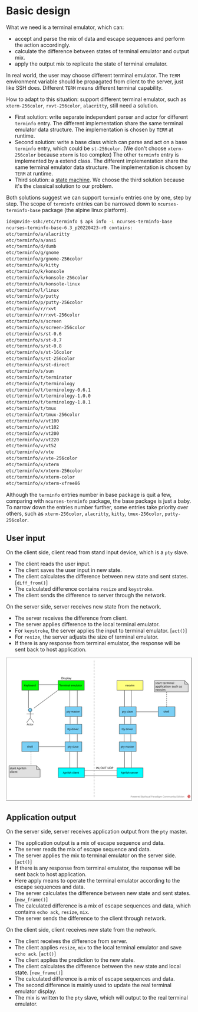# Basic design

What we need is a terminal emulator, which can:

- accept and parse the mix of data and escape sequences and perform the action accordingly.
- calculate the difference between states of terminal emulator and output mix.
- apply the output mix to replicate the state of terminal emulator.

In real world, the user may choose different terminal emulator. The `TERM` environment variable should be propagated from client to the server, just like SSH does. Different `TERM` means different terminal capability.

How to adapt to this situation: support different terminal emulator, such as `xterm-256color`,
`rxvt-256color`, `alacritty`, still need a solution.

- First solution: write separate independent parser and actor for different `terminfo` entry. The different implementation share the same terminal emulator data structure. The implementation is chosen by `TERM` at runtime.
- Second solution: write a base class which can parse and act on a base `terminfo` entry, which could be `st-256color`. (We don't choose `xterm-256color` because `xterm` is too complex) The other `terminfo` entry is implemented by a extend class. The different implementation share the same terminal emulator data structure. The implementation is chosen by `TERM` at runtime.
- Third solution: a [state machine](https://vt100.net/emu/dec_ansi_parser). We choose the third solution because it's the classical solution to our problem.

Both solutions suggest we can support `terminfo` entries one by one, step by step. The scope of `terminfo` entries can be narrowed down to `ncurses-terminfo-base` package (the alpine linux platform).

```sh
ide@nvide-ssh:/etc/terminfo $ apk info -L ncurses-terminfo-base
ncurses-terminfo-base-6.3_p20220423-r0 contains:
etc/terminfo/a/alacritty
etc/terminfo/a/ansi
etc/terminfo/d/dumb
etc/terminfo/g/gnome
etc/terminfo/g/gnome-256color
etc/terminfo/k/kitty
etc/terminfo/k/konsole
etc/terminfo/k/konsole-256color
etc/terminfo/k/konsole-linux
etc/terminfo/l/linux
etc/terminfo/p/putty
etc/terminfo/p/putty-256color
etc/terminfo/r/rxvt
etc/terminfo/r/rxvt-256color
etc/terminfo/s/screen
etc/terminfo/s/screen-256color
etc/terminfo/s/st-0.6
etc/terminfo/s/st-0.7
etc/terminfo/s/st-0.8
etc/terminfo/s/st-16color
etc/terminfo/s/st-256color
etc/terminfo/s/st-direct
etc/terminfo/s/sun
etc/terminfo/t/terminator
etc/terminfo/t/terminology
etc/terminfo/t/terminology-0.6.1
etc/terminfo/t/terminology-1.0.0
etc/terminfo/t/terminology-1.8.1
etc/terminfo/t/tmux
etc/terminfo/t/tmux-256color
etc/terminfo/v/vt100
etc/terminfo/v/vt102
etc/terminfo/v/vt200
etc/terminfo/v/vt220
etc/terminfo/v/vt52
etc/terminfo/v/vte
etc/terminfo/v/vte-256color
etc/terminfo/x/xterm
etc/terminfo/x/xterm-256color
etc/terminfo/x/xterm-color
etc/terminfo/x/xterm-xfree86
```

Although the `terminfo` entries number in base package is quit a few, comparing with `ncurses-terminfo` package, the base package is just a baby. To narrow down the entries number further, some entries take priority over others, such as `xterm-256color`, `alacritty`, `kitty`, `tmux-256color`, `putty-256color`.

## User input

On the client side, client read from stand input device, which is a `pty` slave.

- The client reads the user input.
- The client saves the user input in new state.
- The client calculates the difference between new state and sent states. [`diff_from()`]
- The calculated difference contains `resize` and `keystroke`.
- The client sends the difference to server through the network.

On the server side, server receives new state from the network.

- The server receives the difference from client.
- The server applies difference to the local terminal emulator.
- For `keystroke`, the server applies the input to terminal emulator. [`act()`]
- For `resize`, the server adjusts the size of terminal emulator.
- If there is any response from terminal emulator, the response will be sent back to host application.

![aprilsh.svg](../img/aprilsh.svg)

## Application output

On the server side, server receives application output from the `pty` master.

- The application output is a mix of escape sequence and data.
- The server reads the mix of escape sequence and data.
- The server applies the mix to terminal emulator on the server side. [`act()`]
- If there is any response from terminal emulator, the response will be sent back to host application.
- Here apply means to operate the terminal emulator according to the escape sequences and data.
- The server calculates the difference between new state and sent states. [`new_frame()`]
- The calculated difference is a mix of escape sequences and data, which contains `echo ack`, `resize`, `mix`.
- The server sends the difference to the client through network.

On the client side, client receives new state from the network.

- The client receives the difference from server.
- The client applies `resize`, `mix` to the local terminal emulator and save `echo ack`. [`act()`]
- The client applies the prediction to the new state.
- The client calculates the difference between the new state and local state. [`new_frame()`]
- The calculated difference is a mix of escape sequences and data.
- The second difference is mainly used to update the real terminal emulator display.
- The mix is written to the `pty` slave, which will output to the real terminal emulator.

